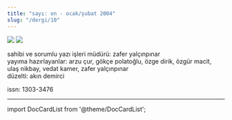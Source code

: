 ```yaml
---
title: "sayı: on - ocak/şubat 2004"
slug: "/dergi/10"
---
```



![](/img/10_kapak.jpg)
![](/img/10_kapak2.jpg)

sahibi ve sorumlu yazı işleri müdürü: zafer yalçınpınar  
yayıma hazırlayanlar: arzu çur, gökçe polatoğlu, özge dirik, özgür macit,
ulaş nikbay, vedat kamer, zafer yalçınpınar  
düzelti: akın demirci  

issn: 1303-3476

---
import DocCardList from '@theme/DocCardList';

<DocCardList />
